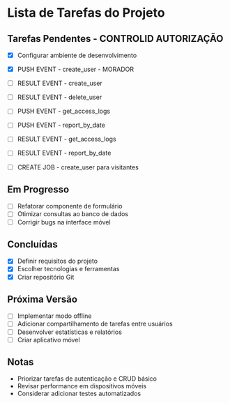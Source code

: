 # Lista de Tarefas do Projeto

## Tarefas Pendentes - CONTROLID AUTORIZAÇÃO
- [X] Configurar ambiente de desenvolvimento
- [X] PUSH EVENT - create_user - MORADOR
- [ ] RESULT EVENT - create_user
- [ ] RESULT EVENT - delete_user
- [ ] PUSH EVENT - get_access_logs
- [ ] PUSH EVENT - report_by_date
- [ ] RESULT EVENT - get_access_logs
- [ ] RESULT EVENT - report_by_date
- [ ] CREATE JOB - create_user para visitantes 


## Em Progresso
- [ ] Refatorar componente de formulário
- [ ] Otimizar consultas ao banco de dados
- [ ] Corrigir bugs na interface móvel

## Concluídas
- [x] Definir requisitos do projeto
- [x] Escolher tecnologias e ferramentas
- [x] Criar repositório Git

## Próxima Versão
- [ ] Implementar modo offline
- [ ] Adicionar compartilhamento de tarefas entre usuários
- [ ] Desenvolver estatísticas e relatórios
- [ ] Criar aplicativo móvel

## Notas
* Priorizar tarefas de autenticação e CRUD básico
* Revisar performance em dispositivos móveis
* Considerar adicionar testes automatizados 
